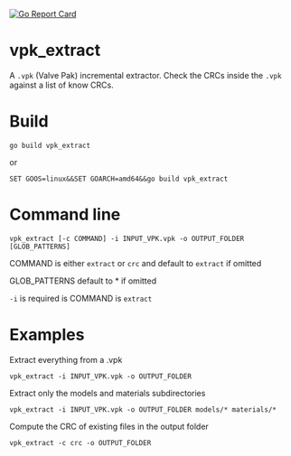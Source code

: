 [![Go Report Card](https://goreportcard.com/badge/github.com/baldurstod/vpk_extract)](https://goreportcard.com/badge/github.com/baldurstod/vpk_extract)

# vpk_extract
A `.vpk` (Valve Pak) incremental extractor. Check the CRCs inside the `.vpk` against a list of know CRCs.

# Build

```
go build vpk_extract
```

or

```
SET GOOS=linux&&SET GOARCH=amd64&&go build vpk_extract
```

# Command line

```
vpk_extract [-c COMMAND] -i INPUT_VPK.vpk -o OUTPUT_FOLDER [GLOB_PATTERNS]
```
COMMAND is either `extract` or `crc` and default to `extract` if omitted

GLOB_PATTERNS default to * if omitted

`-i` is required is COMMAND is `extract`

# Examples

Extract everything from a .vpk
```
vpk_extract -i INPUT_VPK.vpk -o OUTPUT_FOLDER
```

Extract only the models and materials subdirectories
```
vpk_extract -i INPUT_VPK.vpk -o OUTPUT_FOLDER models/* materials/*
```

Compute the CRC of existing files in the output folder
```
vpk_extract -c crc -o OUTPUT_FOLDER
```
